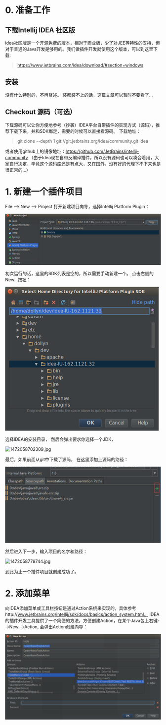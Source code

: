 # 0. 准备工作

## 下载Intellij IDEA 社区版
idea社区版是一个开源免费的版本，相对于商业版，少了对JEE等特性的支持，但对于普通的Java开发是够用的。我们做插件开发就使用这个版本，可以到这里下载: 

> https://www.jetbrains.com/idea/download/#section=windows

## 安装
没有什么特别的，不再赘述。 装都装不上的话，这篇文章可以暂时不要看了...

## Checkout 源码（可选）
下载源码可以让你方便地参考（抄袭）IDEA平台自带插件的实现方式（源码），推荐下载下来，并和SDK绑定，需要的时候可以直接看源码。
下载地址：
> git clone --depth 1 git://git.jetbrains.org/idea/community.git idea

或者使用github上的镜像地址：https://github.com/JetBrains/intellij-community
（由于Idea现在自带反编译插件，所以没有源码也可以凑合着用，大家自行决定，毕竟这个源码库还是有点大，又在国外，没有好的代理下不下来也是很正常的...）


# 1. 新建一个插件项目

File --> New --> Project
打开新建项目向导，选择Intellij Platform Plugin：

![](/images/2016-08-15-idea-plugin-dev/new_proj_sdk.png)
 
初次运行的话，这里的SDK列表是空的，所以需要手动新建一个。 点击右侧的New...按钮：

![](/images/2016-08-15-idea-plugin-dev/new_sdk_select_dir.png)

选择IDEA的安装目录， 然后会弹出要求你选择一个JDK，

![][1]

最后，如果前面从git中下载了源码， 在这里添加上源码的路径：
 
![](/images/2016-08-15-idea-plugin-dev/new_sdk_classpath.png)

 然后进入下一步，输入项目的名字和路径：
 
![][2]
 
 到此为止一个插件项目就创建成功了。
 
 
 # 2. 添加菜单
 
 向IDEA添加菜单或工具栏按钮是通过Action系统来实现的，具体参考http://www.jetbrains.org/intellij/sdk/docs/basics/action_system.html。
 IDEA的插件开发工具提供了一个简便的方法，方便创建Action，在某个Java包上右键-->New-->Action, 会弹出Action创建向导：

![New Action Wizard][3]




  [1]: ./images/1472058702309.jpg "1472058702309.jpg"
  [2]: ./images/1472058779744.jpg "1472058779744.jpg"
  [3]: ./images/1472061446962.jpg "New Action Wizard.jpg"